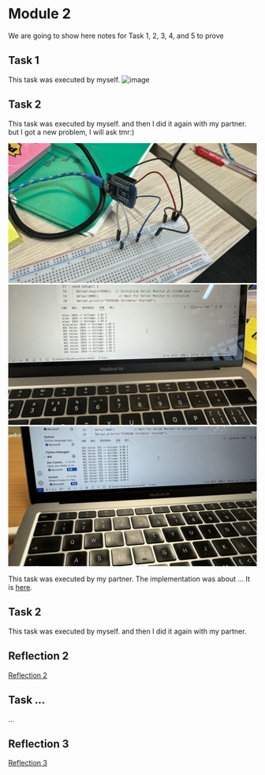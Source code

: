 # Module 2

We are going to show here notes for Task 1, 2, 3, 4, and 5 to prove

## Task 1

This task was executed by myself.
![image](https://github.com/Minnie1st/iot-portfolio-minnie/blob/main/Module02/pictures/IMG_9624.JPG?raw=true)




## Task 2

This task was executed by myself. and then I did it again with my partner.
but I got a new problem, I will ask tmr:)

![image](https://github.com/Minnie1st/iot-portfolio-minnie/blob/main/Module02/pictures/IMG_9675.JPG?raw=true)
![image](https://github.com/Minnie1st/iot-portfolio-minnie/blob/main/Module02/pictures/IMG_9676.JPG?raw=true)
![image](https://github.com/Minnie1st/iot-portfolio-minnie/blob/main/Module02/pictures/IMG_9680.JPG?raw=true)

This task was executed by my partner. The implementation was about ... 
It is [here](https://github.com/partner/iot-portfolio/Module02/Readme.md#task-2).

## Task 2

This task was executed by myself. and then I did it again with my partner.


## Reflection 2
[Reflection 2](../Reflections/ref02.md)

## Task ...

...

## Reflection 3
[Reflection 3](../Reflections/ref03.md)


